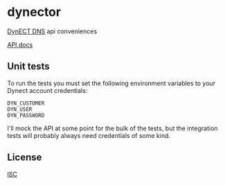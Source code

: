 dynector
========

[DynECT DNS](http://dyn.com/managed-dns/) api conveniences


[API docs](https://help.dynect.net/dns-api-knowledge-base/)



## Unit tests

To run the tests you must set the following environment variables to your Dynect account credentials:


```
DYN_CUSTOMER
DYN_USER
DYN_PASSWORD
```

I'll mock the API at some point for the bulk of the tests, but the integration tests will probably always need credentials of some kind.

## License

[ISC](http://opensource.org/licenses/ISC)
